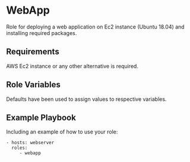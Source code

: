 WebApp
=========

Role for deploying a web application on Ec2 instance (Ubuntu 18.04) and installing required packages.

Requirements
------------

AWS Ec2 instance or any other alternative is required.

Role Variables
--------------

Defaults have been used to assign values to respective variables.


Example Playbook
----------------

Including an example of how to use your role:

    - hosts: webserver
      roles:
         - webapp
